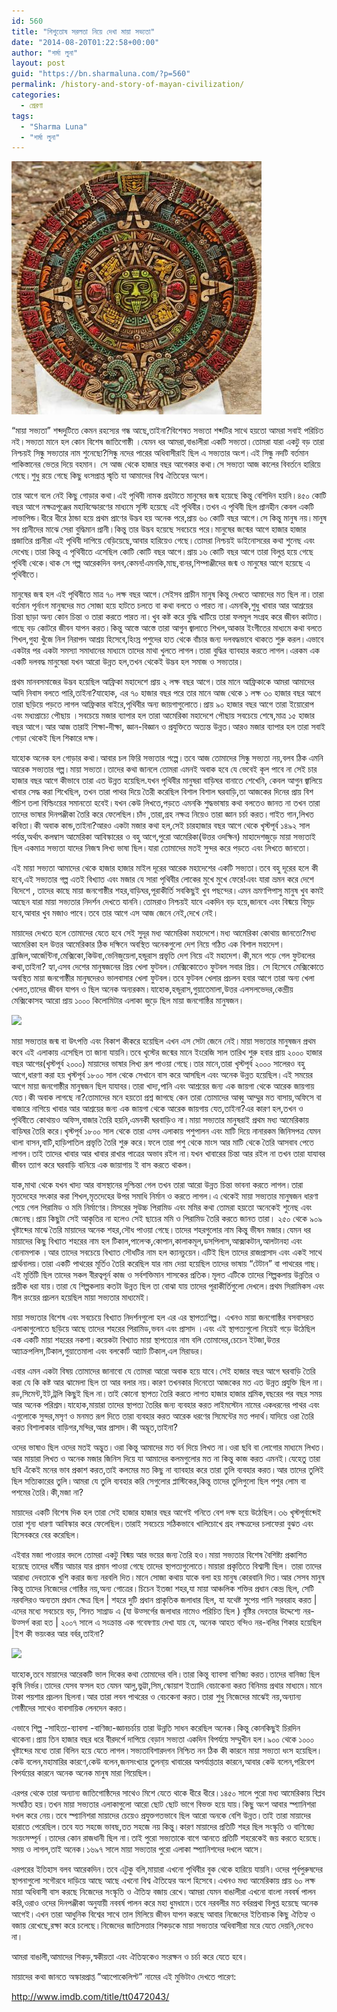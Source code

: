 ```yaml
---
id: 560
title: "শিশুতোষ সরলতা নিয়ে দেখা মায়া সভ্যতা"
date: "2014-08-20T01:22:58+00:00"
author: "শর্মা লুনা"
layout: post
guid: "https://bn.sharmaluna.com/?p=560"
permalink: /history-and-story-of-mayan-civilization/
categories:
  - প্রেরণা
tags:
  - "Sharma Luna"
  - "শর্মা লুনা"
---
```


[![](/assets/images/wp-content/uploads/2017/10/monpobon_1327074885_1-405227_10151144846735497_608590496_22692319_1426536063_n.jpg)](/assets/images/wp-content/uploads/2017/10/monpobon_1327074885_1-405227_10151144846735497_608590496_22692319_1426536063_n.jpg)

“মায়া সভ্যতা” শব্দদুটিতে কেমন রহস্যের গন্ধ আছে,তাইনা?বিশেষত সভ্যতা শব্দটির সাথে হয়তো আমরা সবাই পরিচিত নই।সভ্যতা মানে হল কোন বিশেষ জাতিগোষ্ঠী ।যেমন ধর আমরা,বাঙালীরা একটি সভ্যতা।তোমরা যারা একটু বড় তারা নিশ্চয়ই সিন্ধু সভ্যতার নাম শুনেছো?সিন্ধু নদের পারের অধিবাসীরাই ছিল এ সভ্যতার অংশ।এই সিন্ধু নদটি বর্তমান পাকিস্তানের ভেতর দিয়ে বহমান। সে আজ থেকে হাজার বছর আগেকার কথা।সে সভ্যতা আজ কালের বিবর্তনে হারিয়ে গেছে।শুধু রয়ে গেছে কিছু ধংসপ্রাপ্ত স্মৃতি যা আমাদের বিশ্ব ঐতিহ্যের অংশ।

তার আগে বলে নেই কিছু গোড়ার কথা।এই পৃথিবী নামক গ্রহটাতে মানুষের জন্ম হয়েছে কিন্তু বেশিদিন হয়নি।৪৫০ কোটি বছর আগে নক্ষত্রপূঞ্জের মহাবিস্ফোরণের মাধ্যমে সৃস্টি হয়েছে এই পৃথিবীর।তখন এ পৃথিবী ছিল প্রানহীন কেবল একটি লাভাপিন্ড।ধীরে ধীরে ঠান্ডা হয়ে প্রথম প্রাণের উদ্ভব হয় অনেক পরে,প্রায় ৬০ কোটি বছর আগে।সে কিন্তু মানুষ নয়।মানুষ সব প্রানীদের মাঝে সেরা বুদ্ধিমান প্রানী।কিন্তু তার উদ্ভব হয়েছে সবচেয়ে পরে।মানুষের জন্মের আগে হাজার হাজার প্রজাতির প্রানীরা এই পৃথিবী দাপিয়ে বেড়িয়েছে,আবার হারিয়েও গেছে।তোমরা নিশ্চয়ই ডাইনোসরের কথা শুনেছ এবং দেখেছ।তারা কিন্তু এ পৃথিবীতে এসেছিল কোটি কোটি বছর আগে।প্রায় ১৬ কোটি বছর আগে তারা বিলুপ্ত হয়ে গেছে পৃথিবী থেকে।থাক সে গল্প আরেকদিন বলব,কেমন!এমনকি,মাছ,বানর,শিম্পাঞ্জীদের জন্ম ও মানুষের আগে হয়েছে এ পৃথিবীতে।

মানুষের জন্ম হল এই পৃথিবীতে মাত্র ৭০ লক্ষ বছর আগে।সেইসব প্রাচীন মানুষ কিন্তু দেখতে আমাদের মত ছিল না।তারা বর্তমান পূর্নাংগ মানুষদের মত সোজা হয়ে হাটতে চলতে বা কথা বলতে ও পারত না।এমনকি,শুধু খাবার আর আশ্রয়ের চিন্তা ছাড়া অন্য কোন চিন্তা ও তারা করতে পারত না।খুব কষ্ট করে বুদ্ধি খাটিয়ে তারা ফলমূল সংগ্রহ করে জীবন কাটাত।গাছে বড় কোটরে জীবন যাপন করত।কিন্তু আস্তে আস্তে তারা আগুন জ্বালাতে শিখল,আকার ইংগীতের মাধ্যমে কথা বলতে শিখল,গুহা খুঁজে নিল নিরাপদ আশ্রয় হিসেবে,হিংস্র পশুদের হাত থেকে বাঁচার জন্য দলবদ্ধভাবে থাকতে শুরু করল।এভাবে একটার পর একটা সমস্যা সমাধানের মাধ্যমে তাদের মাথা খুলতে লাগল।তারা বুদ্ধির ব্যাবহার করতে লাগল।এরকম এক একটি দলবদ্ধ মানুষেরা যখন আরো উন্নত হল,তখন থেকেই উদ্ভব হল সমাজ ও সভ্যতার।

প্রথম মানবসমাজের উদ্ভব হয়েছিল আফ্রিকা মহাদেশে প্রায় ২ লক্ষ বছর আগে।তার মানে আফ্রিকাকে আমরা আমাদের আদি নিবাস বলতে পারি,তাইনা?যাহোক, এর ৭০ হাজার বছর পরে তার মানে আজ থেকে ১ লক্ষ ৩০ হাজার বছর আগে তারা ছড়িয়ে পড়তে লাগল আফ্রিকার বাইরে,পৃথিবীর অন্য জায়গাগুলোতে।প্রায় ৯০ হাজার বছর আগে তারা ইয়োরোপ এবং মধ্যপ্রাচ্যে পৌছায় ।সবচেয়ে মজার ব্যাপার হল তারা আমেরিকা মহাদেশে পৌছায় সবচেয়ে শেষে,মাত্র ১৫ হাজার বছর আগে।আর আজ তারাই শিক্ষা-দীক্ষা, জ্ঞান-বিজ্ঞান ও প্রযুক্তিতে অত্যন্ত উন্নত।আরও মজার ব্যাপার হল তারা সবাই গোড়া থেকেই ছিল শিকারে দক্ষ।

যাহোক অনেক হল গোড়ার কথা।আবার চল ফিরি সভ্যতার গল্পে।তবে আজ তোমাদের সিন্ধু সভ্যতা নয়,বলব ঠিক এমনি আরেক সভ্যতার গল্প।মায়া সভ্যতা।তাদের কথা জানলে তোমরা এমনই অবাক হবে যে ভেবেই কূল পাবে না সেই চার হাজার বছর আগে কীভাবে তারা এত উন্নত হয়েছিল.যখন পৃথিবীর মানুষরা বাড়িঘর বানাতে শেখেনি, কেবল আগুন জ্বালিয়ে খাবার সেদ্ধ করা শিখেছিল, তখন তারা পাথর দিয়ে তৈরী করেছিল বিশাল বিশাল ঘরবাড়ি,তা আজকের দিনের প্রায় বিশ পঁচিশ তলা বিল্ডিংয়ের সমানতো হবেই।যখন কেউ লিখতে,পড়তে এমনকি শুদ্ধভাষায় কথা বলতেও জানত না তখন তারা তাদের ভাষার দিনপঞ্জীকা তৈরি করে ফেলেছিল।চাঁদ ,তারা,গ্রহ নক্ষত্র নিয়েও তারা জ্ঞান চর্চা করত।গাইত গান,লিখত কবিতা।কী অবাক কান্ড,তাইনা?আরও একটা মজার কথা হল,সেই চারহাজার বছর আগে থেকে খৃস্টপূর্ব ১৪৯২ সাল পর্যন্ত,অর্থাৎ কলম্বাস আমেরিকা আবিস্কারের ও বহু আগে,পুরো আমেরিকা(উত্তর ওদক্ষিন) মাহাদেশজুড়ে মায়া সভ্যতাই ছিল একমাত্র সভ্যতা যাদের নিজস্ব লিখ্য ভাষা ছিল।যারা তোমাদের মতই সুন্দর করে পড়তে এবং লিখতে জানতো।

এই মায়া সভ্যতা আমাদের থেকে হাজার হাজার মাইল দূরের আরেক মহাদেশের একটি সভ্যতা।তবে বহু দূরের হলে কী হবে,এই সভ্যতার গল্প এতই বিখ্যাত এবং মজার যে সারা পৃথিবীর লোকের মুখে মুখে ফেরে!এবং যারা ভ্রমন করে দেশে বিদেশে , তাদের কাছে মায়া জনগোষ্ঠীর শহর,বাড়িঘর,পূরাকীর্তি সবকিছুই খুব পছন্দের।এমন ভ্রমণপিপাসু মানুষ খুব কমই আছেন যারা মায়া সভ্যতার নিদর্শন দেখতে যাননি।তোমরাও নিশ্চয়ই যাবে একদিন বড় হয়ে,জানবে এবং বিষ্ময়ে বিমূড় হবে,আবার খুব মজাও পাবে।তবে তার আগে এস আজ জেনে নেই,দেখে নেই।

মায়াদের দেখতে হলে তোমাদের যেতে হবে সেই সুদূর মধ্য আমেরিকা মহাদেশে।মধ্য আমেরিকা কোথায় জানতো?মধ্য আমেরিকা হল উত্তর আমেরিকার ঠিক দক্ষিনে অবস্থিত অনেকগুলো দেশ নিয়ে গঠিত এক বিশাল মহাদেশ।ব্রাজিল,আর্জেন্টিনা,মেক্সিকো,কিউবা,ভেনিজুয়েলা,হন্ডুরাস প্রভৃতি দেশ নিয়ে এই মহাদেশ।কী,মনে পড়ে গেল ফুটবলের কথা,তাইনা? হ্যা,এসব দেশের মানুষজনের প্রিয় খেলা ফুটবল।মেক্সিকোতেও ফুটবল সবার প্রিয়। সে হিসেবে মেক্সিকোতে অবস্থিত মায়া জনগোষ্ঠীর মানুষদেরও ভালবাসার খেলা ফুটবল।তবে ফুটবল খেলার প্রচলন হবার আগে তারা অন্য খেলা খেলত,তাদের জীবন যাপন ও ছিল অনেক অন্যরকম।যাহোক,হন্ডুরাস,গুয়াতেমালা,উত্তর এলসলভেদর,কেন্দ্রীয় মেক্সিকোসহ আরো প্রায় ১০০০ কিলোমিটার এলাকা জুড়ে ছিল মায়া জনগোষ্ঠির মানুষজন।

![](https://bn.sharmaluna.com/wp-content/uploads/2017/10/The-Ancient-Ruins-of-Palenque-620x469-300x227.jpg)

মায়া সভ্যতার জন্ম বা উৎপত্তি এবং বিকাশ কীকরে হয়েছিল এখন এস সেটা জেনে নেই।মায়া সভ্যতার মানুষজন প্রথম কবে এই এলাকায় এসেছিল তা জানা যায়নি।তবে খৃস্টের জন্মের মানে ইংরেজি সাল তারিখ শুরু হবার প্রায় ২০০০ হাজার বছর আগের(খৃস্টপূর্ব ২০০০) মায়াদের ভাষার লিখ্য রূপ পাওয়া গেছে।তার মানে,তারা খৃস্টপূর্ব ২০০০ সালেরও বহু আগে,ধারণা করা হয় খৃস্টপূর্ব ১৮০০ সাল থেকে সেখানে বাস করে আসছিল এবং অনেক উন্নত হয়েছিল।এই সময়ের আগে মায়া জনগোষ্ঠীর মানুষজন ছিল যাযাবর।তারা খাদ্য,পানি এবং আশ্রয়ের জন্য এক জায়গা থেকে আরেক জায়গায় যেত।কী অবাক লাগছে না?তোমাদের মনে হয়তো প্রশ্ন জাগছে কেন তারা তোমাদের আব্বু আম্মুর মত বাসায়,অফিসে বা বাজারে নাগিয়ে খাবার আর আশ্রয়ের জন্য এক জায়গা থেকে আরেক জায়গায় যেত,তাইনা?এর কারণ হল,তখন ও পৃথিবীতে কোথায়ও অফিস,বাজার তৈরি হয়নি,এমনকী ঘরবাড়িও না।মায়া সভ্যতার মানুষরাই প্রথম মধ্য আমেরিকায় বাড়িঘর তৈরি করে।খৃস্টপূর্ব ১৮০০ সাল থেকে তারা এসব এলাকায় পশুপালন এবং মাটি দিয়ে নানারকম জিনিসপত্র যেমন থালা বাসন,বাটি,হাড়িপাতিল প্রভৃতি তৈরি শুরু করে।ফলে তারা পশু থেকে মাংস আর মাটি থেকে তৈরি আসবাব পেতে লাগল।তাই তাদের খাবার আর খাবার রাখার পাত্রের অভাব রইল না।যখন খাবারের চিন্তা আর রইল না তখন তারা যাযাবর জীবন ত্যাগ করে ঘরবাড়ি বানিয়ে এক জায়াগায় ই বাস করতে থাকল।

যাক,মাথা থেকে যখন খাদ্য আর বাসস্থানের দুশ্চিন্তা গেল তখন তারা আরো উন্নত চিন্তা ভাবনা করতে লাগল।তারা মৃতদেহের সৎকার করা শিখল,মৃতদেহের উপর সমাধি নির্মান ও করতে লাগল।এ থেকেই মায়া সভ্যতার মানুষজন ধারণা পেয়ে গেল পিরামিড ও মমি নির্মাণের।মিসরের সুউচ্চ পিরামিড এবং মমির কথা তোমরা হয়তো অনেকেই শুনেছ এবং জেনেছ।প্রায় কিছুটা সেই আকৃতির না হলেও সেই ছাচের মমি ও পিরামিড তৈরি করতে জানত তারা। ২৫০ থেকে ৯০৯ খৃষ্টাব্দের মাঝে তৈরি মায়াদের অনেক শহর,সৌধ পাওয়া গেছে।তাদের শহরগুলোর নাম কিন্তু ভীষন মজার।যেমন ধর মায়াদের কিছু বিখ্যাত শহরের নাম হল টিকাল,পালেন্ক,কোপান,কালাকমূল,ডসপিলাস,আক্সাকটান,আলটানহা এবং বোনামপাক ।আর তাদের সবচেয়ে বিখ্যাত সৌধটির নাম হল ক্যানচুয়েন।এটিই ছিল তাদের রাজপ্রাসাদ এবং একই সাথে প্রার্থনালয়।তারা একটি পাথরের মূর্তিও তৈরি করেছিল যার নাম দেয়া হয়েছিল তাদের ভাষায় “টেটান” বা পাথরের গাছ।এই মূর্তিটি ছিল তাদের সকল বীরত্বপূর্ন কাজ ও সর্বশক্তিমান শাসকের প্রতিক।মূলত এটিকে তাদের শিল্পকলায় উন্নতির ও প্রতীক ধরা যায়।তারা যে শিল্পকলায় কতটা উন্নত ছিল তা বোঝা যায় তাদের পূরাকীর্তিগুলো দেখলে।প্রথম সিরামিকস এবং নীল রংয়ের প্রচলন হয়েছিল মায়া সভ্যতার মাধ্যমেই।

মায়া সভ্যতার বিশেষ এবং সবচেয়ে বিখ্যাত নিদর্শনগুলো হল এর এর স্থাপত্যশিল্প। এখনও মায়া জনগোষ্ঠির বসবাসরত এলাকাগুলোতে ছড়িয়ে আছে তাদের শহরের পিরামিড,ভবন এবং প্রাসাদ ।এবং এই স্থাপত্যগুলো নিয়েই গড়ে উঠেছিল এক একটি মায়া শহরের নকশা।কয়েকটা বিখ্যাত মায়া স্থাপত্যের নাম বলি তোমাদের,চেচেন ইটজা,উত্তর আ্যাক্রপলিস,টিকাল,গুয়াতেমালা এবং বলকোর্ট আ্যাট টিকাল,এল মিরাডর।

এবার এমন একটা বিষয় তোমাদের জানাবো যে তোমরা আরো অবাক হয়ে যাবে।সেই হাজার বছর আগে ঘরবাড়ি তৈরি করা যে কি কষ্ট আর ঝামেলা ছিল তা আর বলার নয়।কারণ তখনকার দিনেতো আজকের মত এত উন্নত প্রযুক্তি ছিল না।রড,সিমেন্ট,ইট,ট্রলি কিছুই ছিল না।তাই কোনো স্থাপত্য তৈরি করতে লাগত হাজার হাজার শ্রমিক,বছরের পর বছর সময় আর অনেক পরিশ্রম।যাহোক,মায়ারা তাদের স্থাপত্য তৈরির জন্য ব্যবহার করত লাইমস্টোন নামের একধরনের পাথর এবং এগুলোকে সুন্দর,মসৃণ ও মনমত রূপ দিতে তারা ব্যবহার করত আরেক ধরণের সিমেন্টের মত পদার্থ।যাদিয়ে ওরা তৈরি করত বিশালাকার বাড়িগর,মন্দির,আর প্রাসাদ।কী অদ্ভূত,তাইনা?

ওদের ভাষাও ছিল ওদের মতই অদ্ভুত।ওরা কিন্তু আমাদের মত বর্ন দিয়ে লিখত না।ওরা ছবি বা লোগোর মাধ্যমে লিখত।আর মায়ারা লিখত ও অনেক মজার জিনিস দিয়ে যা আমাদের কলমগুলোর মত না কিন্তু কাজ করত এমনই।যেহেতু তারা ছবি এঁকেই মনের ভাব প্রকাশ করত,তাই কলমের মত কিছু না ব্যাবহার করে তারা তুলি ব্যবহার করত।আর তাদের তুলিই ছিল সত্যিকারের তুলি।আমরা যে তুলি ব্যবহার করি সেগুলোর প্লাস্টিকের,কিন্তু তাদের তুলিগুলো ছিল পশুর লোম বা পশমের তৈরি।কী,মজা না?

মায়াদের একটি বিশেষ দিক হল তারা সেই হাজার হাজার বছর আগেই গনিতে বেশ দক্ষ হয়ে উঠেছিল।৩৬ খৃস্টপূর্বাব্দেই তারা শূন্য ধারণা আবিস্কার করে ফেলেছিল।তারাই সবচেয়ে সঠিকভাবে খালিচোখে গ্রহ নক্ষত্রদের চলাফেরা বুঝত এবং হিসেবকরে বের করেছিল।

এইবার মজা পাওয়ার বদলে তোমরা একটু বিষ্ময় আর ভয়ের জন্য তৈরি হও।মায়া সভ্যতার বিশেষ বৈশিষ্ট্য প্রকাশিত হয়েছে তাদের ধর্মীয় আচার যার প্রমান পাওয়া গেছে তাদের স্থাপত্যগুলোতে।মায়ারা প্রকৃতিতে বিশ্বাসী ছিল। তারা তাদের আরাধ্য দেবতাকে খুশি করার জন্য নরবলি দিত।মানে সোজা কথায় যাকে বলা হয় মানুষ কোরবানি দিত।আর সেসব মানুষ কিন্তু তাদের নিজেদের গোষ্ঠির নয়,অন্য গোত্রের।চিচেন ইতজা শহর,যা মায়া আঞ্চলিক শক্তির প্রধান কেন্দ্র ছিল, সেটি নরবলিরও অন্যতম প্রধান ক্ষেত্র ছিল | শহরে দুটি প্রধান প্রাকৃতিক জলাধার ছিল, যা যথেষ্ট সুপেয় পানি সরবরাহ করত | এদের মধ্যে সবচেয়ে বড়, শিনত সাগ্রাড এ (যা উত্সর্গের জলাধার নামেও পরিচিত ছিল ) বৃষ্টির দেবতার উদ্দেশ্যে নর-উত্সর্গ করা হত | ২০০৭ সালে এ সংক্রান্ত এক গবেষণায় দেখা যায় যে, অনেক আহত বন্দিও নর-বলির শিকার হয়েছিল |ইশ কী ভয়ংকর আর বর্বর,তাইনা?

![](https://bn.sharmaluna.com/wp-content/uploads/2017/10/mayan-art-human-sacrifice-233x300.gif)

যাহোক,তবে মায়াদের আরেকটি ভাল দিকের কথা তোমাদের বলি।তারা কিন্তু ব্যাবসা বাণিজ্য করত।তাদের বানিজ্য ছিল কৃষি নির্ভর।তাদের যেসব ফসল হত যেমন আলু,ভুট্টা,সিম,স্কোয়াশ ইত্যাদি বেচাকেনা করত বিনিময় প্রথার মাধ্যমে।মানে টাকা পয়শার প্রচলন ছিলনা।আর তারা লবন পাথরের ও বেচকেনা করত।তারা শুধু নিজেদের মাঝেই নয়,অন্যান্য গোষ্ঠীদের সাথেও বাবসায়িক লেনদেন করত।

এভাবে শিল্প -সাহিত্য-ব্যাবসা -বাণিজ্য-জ্ঞানচর্চায় তারা উন্নতি সাধন করেছিল অনেক।কিন্তু কোনকিছুই চিরদিন থাকেনা।প্রায় তিন হাজার বছর ধরে বীরদর্পে দাপিয়ে বেড়ান সভ্যতা একদিন বিপর্যয়ে সম্মুখীন হল।৯০০ থেকে ১০০০ খৃষ্টাব্দের মধ্যে তারা বিলিন হয়ে যেতে লাগল।সভ্যতাবিশারদগন নিশ্চিত নন ঠিক কী কারনে মায়া সভ্যতা ধংস হয়েছিল।কেউ বলেন,মহামারির কারণে,কেউ বলেন,জনসংখ্যার তুলনা্য় খাবারের অপর্যাপ্ততার কারনে,আবার কেউ বলেন,পরিবেশ বিপর্যয়ের কারনে অনেক অনেক মানুষ মারা গিয়েছিল।

এরপর থেকে তারা অন্যান্য জাতিগোষ্ঠিদের সাথেও মিশে যেতে থাকে ধীরে ধীরে।১৪৫০ সালে পুরো মধ্য আমেরিকায় বিপ্লব সংঘঠিত হয়।তখন মায়া সভ্যতার এলাকাগুলো আরো ছোট ছোট ভাগে বিভক্ত হয়ে যায়।কিছু অংশ আবার স্প্যানিশরা দখল করে নেয়।তবে স্প্যানিশরা মায়াদের চেয়েও প্রযুক্তগতভাবে ছিল আরো অনকে বেশি উন্নত।তাই তারা মায়াদের হারাতে পেরেছিল।তবে যত সহজে ভাবছ,তত সহজে নয় কিন্তু।কারণ মায়াদের প্রতিটি শহর ছিল সংস্কৃতি ও বাণিজ্যে সংয়ংসম্পূর্ন ।তাদের কোন রাজধানী ছিল না।তাই পুরো সভ্যতাকে বাগে আনতে প্রতিটি শহরেকেই জয় করতে হয়েছে।সময় ও লাগল,তাই অনেক।১৬৯৭ সালে মায়া সভ্যতার পুরো এলাকা স্প্যানিশদের দখলে আসে।

এরপরের ইতিহাস বলব আরেকদিন।তবে এটুকু বলি,মায়ারা এখনো পৃথিবীর বুক থেকে হারিয়ে যায়নি।ওদের পূর্বপুরুষদের স্থাপনাগুলো সগৌরবে দাড়িয়ে আছে আছে এখনো বিশ্ব ঐতিহ্যের অংশ হিসেবে।এখনও মধ্য আমেরিকায় প্রায় ৬০ লক্ষ মায়া অধিবাসী বাস করছে নিজেদের সংস্কৃতি ও ঐতিহ্য বজায় রেখে।আমরা যেমন বাঙালীরা এখনো বাংলা নববর্ষ পালন করি,ওরাও ওদের দিনপঞ্জীকা অনুযায়ী নববর্ষ পালন করে মহা ধুমধামে।তবে নরবলীর মত বর্বরপ্রথা বিলুপ্ত হয়েছে অনেক আগেই।এখন তারা আধুনিক বিশ্বের সাথে তাল মিলিয়ে জীবন যাপন করছে আবার নিজেদের ইতিবাচক কিছু ঐতিহ্য ও বজায় রেখেছে,রক্ষা করে চলেছে।নিজেদের জাতিসত্তার শিকড়কে মায়া সভ্যতার অধিবাসীরা মরে যেতে দেয়নি,দেবেও না।

আমরা বাঙালী,আমাদের শিকড়,স্বকীয়তা এবং ঐতিহ্যকেও সংরক্ষন ও চর্চা করে যেতে হবে।

মায়াদের কথা জানতে অস্কারপ্রাপ্ত ”আ্যপোকেলিপ্ট” নামের এই মুভিটাও দেখতে পারেণ:

http://www.imdb.com/title/tt0472043/
